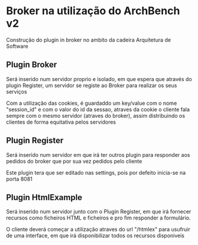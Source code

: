 # Broker na utilização do ArchBench v2

Construção do plugin in broker no ambito da cadeira Arquitetura de Software

## Plugin Broker

Será inserido num servidor proprio e isolado, em que espera que através do plugin Register, um servidor se registe ao Broker para realizar os seus serviços

Com a utilização das cookies, é guardaddo um key/value com o nome "session_id" e com o valor do id da sessao, atraves da cookie o cliente fala sempre com o mesmo servidor (atraves do broker), assim distribuindo os clientes de forma equitativa pelos servidores

## Plugin Register

Será inserido num servidor em que irá ter outros plugin para responder aos pedidos do broker que por sua vez pedidos pelo cliente

Este plugin tera que ser editado nas settings, pois por defeito inicia-se na porta 8081

## Plugin HtmlExample

Será inserido num servidor junto com o Plugin Register, em que irá fornecer recursos como ficheiros HTML e ficheiros e pro fim responder a formulário.

O cliente deverá começar a utilização atraves do url "/htmlex" para usufruir de uma interface, em que irá disponibilizar todos os recursos disponiveis